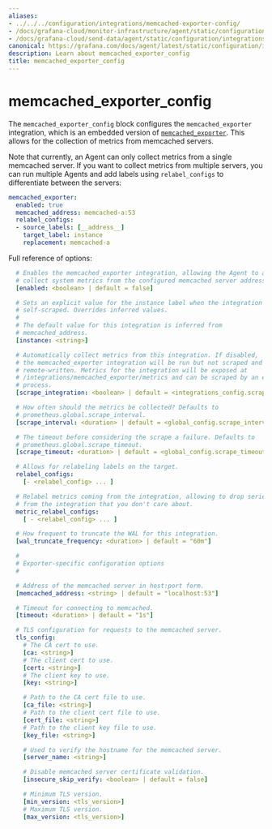 ```yaml
---
aliases:
- ../../../configuration/integrations/memcached-exporter-config/
- /docs/grafana-cloud/monitor-infrastructure/agent/static/configuration/integrations/memcached-exporter-config/
- /docs/grafana-cloud/send-data/agent/static/configuration/integrations/memcached-exporter-config/
canonical: https://grafana.com/docs/agent/latest/static/configuration/integrations/memcached-exporter-config/
description: Learn about memcached_exporter_config
title: memcached_exporter_config
---
```


# memcached_exporter_config

The `memcached_exporter_config` block configures the `memcached_exporter`
integration, which is an embedded version of
[`memcached_exporter`](https://github.com/prometheus/memcached_exporter). This
allows for the collection of metrics from memcached servers.

Note that currently, an Agent can only collect metrics from a single memcached
server. If you want to collect metrics from multiple servers, you can run
multiple Agents and add labels using `relabel_configs` to differentiate between
the servers:

```yaml
memcached_exporter:
  enabled: true
  memcached_address: memcached-a:53
  relabel_configs:
  - source_labels: [__address__]
    target_label: instance
    replacement: memcached-a
```

Full reference of options:

```yaml
  # Enables the memcached_exporter integration, allowing the Agent to automatically
  # collect system metrics from the configured memcached server address
  [enabled: <boolean> | default = false]

  # Sets an explicit value for the instance label when the integration is
  # self-scraped. Overrides inferred values.
  #
  # The default value for this integration is inferred from
  # memcached_address.
  [instance: <string>]

  # Automatically collect metrics from this integration. If disabled,
  # the memcached_exporter integration will be run but not scraped and thus not
  # remote-written. Metrics for the integration will be exposed at
  # /integrations/memcached_exporter/metrics and can be scraped by an external
  # process.
  [scrape_integration: <boolean> | default = <integrations_config.scrape_integrations>]

  # How often should the metrics be collected? Defaults to
  # prometheus.global.scrape_interval.
  [scrape_interval: <duration> | default = <global_config.scrape_interval>]

  # The timeout before considering the scrape a failure. Defaults to
  # prometheus.global.scrape_timeout.
  [scrape_timeout: <duration> | default = <global_config.scrape_timeout>]

  # Allows for relabeling labels on the target.
  relabel_configs:
    [- <relabel_config> ... ]

  # Relabel metrics coming from the integration, allowing to drop series
  # from the integration that you don't care about.
  metric_relabel_configs:
    [ - <relabel_config> ... ]

  # How frequent to truncate the WAL for this integration.
  [wal_truncate_frequency: <duration> | default = "60m"]

  #
  # Exporter-specific configuration options
  #

  # Address of the memcached server in host:port form.
  [memcached_address: <string> | default = "localhost:53"]

  # Timeout for connecting to memcached.
  [timeout: <duration> | default = "1s"]

  # TLS configuration for requests to the memcached server.
  tls_config:
    # The CA cert to use.
    [ca: <string>]
    # The client cert to use.
    [cert: <string>]
    # The client key to use.
    [key: <string>]

    # Path to the CA cert file to use.
    [ca_file: <string>]
    # Path to the client cert file to use.
    [cert_file: <string>]
    # Path to the client key file to use.
    [key_file: <string>]

    # Used to verify the hostname for the memcached server.
    [server_name: <string>]

    # Disable memcached server certificate validation.
    [insecure_skip_verify: <boolean> | default = false]

    # Minimum TLS version.
    [min_version: <tls_version>]
    # Maximum TLS version.
    [max_version: <tls_version>]
```
